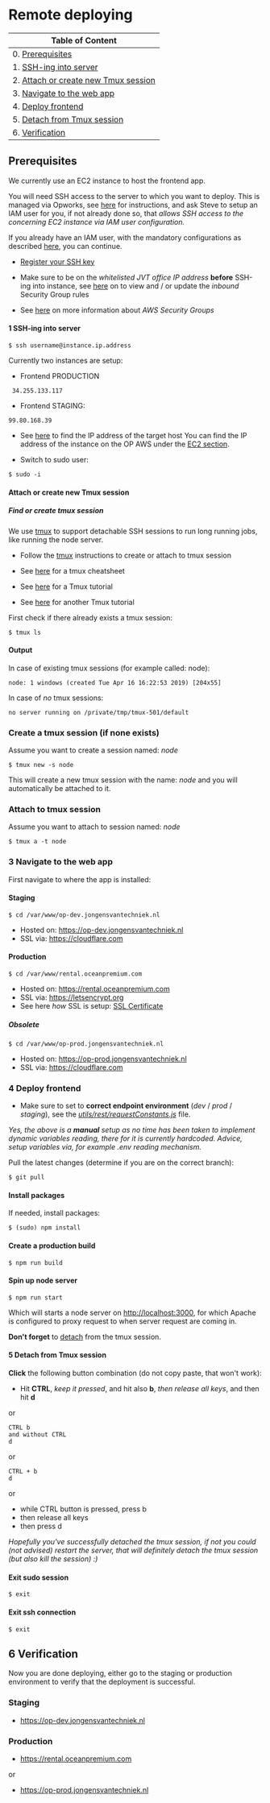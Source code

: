 # Remote deploying

| Table of Content                                                             |
|------------------------------------------------------------------------------|
| 0. [Prerequisites](#markdown-header-prerequisites)           |
| 1. [SSH-ing into server](#markdown-header-1-ssh-ing-into-server)     |
| 2. [Attach or create new Tmux session](#markdown-header-2-attach-or-create-new-tmux-session)|                   
| 3. [Navigate to the web app](#markdown-header-3-navigate-to-the-web-app)|
| 4. [Deploy frontend](#markdown-header-4-deploy-frontend)
| 5. [Detach from Tmux session](#markdown-header-5-detach-from-tmux-session)|
| 6. [Verification](#markdown-header-verification)|

## Prerequisites

We currently use an EC2 instance to host the frontend app.

You will need SSH access to the server to which you want to deploy. This is managed via Opworks, see [here](https://stackoverflow.com/c/jongens-van-techniek/questions/98) for instructions, 
and ask Steve to setup an IAM user for you, if not already done so, that _allows SSH access to the concerning EC2 instance via IAM user configuration._

If you already have an IAM user, with the mandatory configurations as described [here](https://stackoverflow.com/c/jongens-van-techniek/questions/98), you can continue.

- [Register your SSH key](Register%20SSH%20key) 

- Make sure to be on the _whitelisted JVT office IP address_ **before** SSH-ing into instance, see [here](https://eu-west-1.console.aws.amazon.com/ec2/v2/home?region=eu-west-1#SecurityGroups) on to view and / or update the _inbound_ Security Group rules

- See [here](https://docs.aws.amazon.com/vpc/latest/userguide/VPC_SecurityGroups.html) on more information about _AWS Security Groups_

#### 1 SSH-ing into server

```shell
$ ssh username@instance.ip.address
```

Currently two instances are setup:

- Frontend PRODUCTION

```
 34.255.133.117
```

- Frontend STAGING: 

```
99.80.168.39
```

- See [here](https://bitbucket.org/jvt/ocean-premium-frontend/wiki/Register%20SSH%20key#markdown-header-determine-ip-of-target-host) to find the IP address of the target host
You can find the IP address of the instance on the OP AWS under the [EC2 section](https://eu-west-1.console.aws.amazon.com/ec2/v2/home?region=eu-west-1#Instances:sort=instanceId).

- Switch to sudo user:

```shell
$ sudo -i
```

#### Attach or create new Tmux session

#####  Find or create tmux session


We use [tmux](https://en.wikipedia.org/wiki/Tmux) to support detachable SSH sessions to run long running jobs, like running the node server. 

- Follow the [tmux](tmux) instructions to create or attach to tmux session

- See [here](https://tmuxcheatsheet.com) for a tmux cheatsheet

- See [here](https://leimao.github.io/blog/Tmux-Tutorial/) for a Tmux tutorial

- See [here](https://www.hamvocke.com/blog/a-quick-and-easy-guide-to-tmux/) for another Tmux tutorial

First check if there already exists a tmux session:

```shell
$ tmux ls
```

#### Output

In case of existing tmux sessions (for example called: node):

```shell
node: 1 windows (created Tue Apr 16 16:22:53 2019) [204x55]
```

In case of *no* tmux sessions:

```shell
no server running on /private/tmp/tmux-501/default
```

### Create a tmux session (if none exists)

Assume you want to create a session named: _node_

```shell
$ tmux new -s node
```
This will create a new tmux session with the name: _node_ and you will automatically be attached to it.

### Attach to tmux session

Assume you want to attach to session named: _node_

```shell
$ tmux a -t node
```

### 3 Navigate to the web app

First navigate to where the app is installed:

#### Staging

```shell
$ cd /var/www/op-dev.jongensvantechniek.nl
```

- Hosted on: https://op-dev.jongensvantechniek.nl
- SSL via: https://cloudflare.com

#### Production

```shell
$ cd /var/www/rental.oceanpremium.com
```

- Hosted on: https://rental.oceanpremium.com
- SSL via: https://letsencrypt.org
- See here _how_ SSL is setup: [SSL Certificate](SSL%20certificate)

##### Obsolete

```shell
$ cd /var/www/op-prod.jongensvantechniek.nl
```

- Hosted on: https://op-prod.jongensvantechniek.nl
- SSL via: https://cloudflare.com

### 4 Deploy frontend

- Make sure to set to **correct endpoint environment** (_dev_ / _prod_ / _staging_),
see the [_utils/rest/requestConstants.js_](https://bitbucket.org/oceanpremium/ocean-premium-frontend/src/development/utils/rest/requestConstants.js) file.

*Yes, the above is a **manual** setup as no time has been taken to implement dynamic variables reading, there for it is currently hardcoded. Advice, setup variables via, for example .env reading mechanism.*

Pull the latest changes (determine if you are on the correct branch):

```shell
$ git pull
```

#### Install packages

If needed, install packages:

```shell
$ (sudo) npm install
```

#### Create a production build 

```shell
$ npm run build
```

#### Spin up node server

```shell
$ npm run start
```

Which will starts a node server on [http://localhost:3000](http://localhost:3000), for which Apache is configured to proxy request to when server request are coming in.

**Don't forget** to [detach](tmux#markdown-header-detach-from-current-tmux-session) from the tmux session.

#### 5 Detach from Tmux session

**Click** the following button combination (do not copy paste, that won't work): 

- Hit **CTRL**, *keep it pressed*, and hit also **b**, *then release all keys*, and then hit **d**

or 

```shell
CTRL b
and without CTRL
d
```

or

```
CTRL + b
d
```

or


- while CTRL button is pressed, press b
- then release all keys 
- then press d

*Hopefully you've successfully detached the tmux session, if not you could (not advised) restart the server,
that will definitely detach the tmux session (but also kill the session) :)*


#### Exit sudo session
```shell
$ exit
```

#### Exit ssh connection

```shell
$ exit
```

## 6 Verification

Now you are done deploying, either go to the staging or production environment to verify that the deployment is successful.

### Staging

- https://op-dev.jongensvantechniek.nl

### Production

- https://rental.oceanpremium.com 

or

- https://op-prod.jongensvantechniek.nl